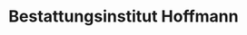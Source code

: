 ---
title: "Bestattungsinstitut Hoffmann"
url: /koeln/bestattungsinstitut-hoffmann/
shop: Bestattungen
---